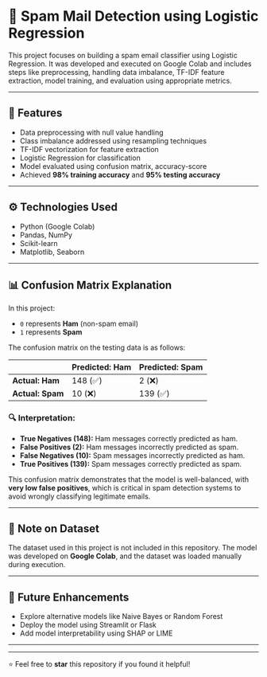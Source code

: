 # 📧 Spam Mail Detection using Logistic Regression

This project focuses on building a spam email classifier using Logistic Regression. It was developed and executed on Google Colab and includes steps like preprocessing, handling data imbalance, TF-IDF feature extraction, model training, and evaluation using appropriate metrics.

---

## 📌 Features

- Data preprocessing with null value handling
- Class imbalance addressed using resampling techniques
- TF-IDF vectorization for feature extraction
- Logistic Regression for classification
- Model evaluated using confusion matrix, accuracy-score
- Achieved **98% training accuracy** and **95% testing accuracy**

---

## ⚙️ Technologies Used

- Python (Google Colab)
- Pandas, NumPy
- Scikit-learn
- Matplotlib, Seaborn

---

## 📊 Confusion Matrix Explanation

In this project:

- `0` represents **Ham** (non-spam email)
- `1` represents **Spam**

The confusion matrix on the testing data is as follows:

|                      | Predicted: Ham | Predicted: Spam |
|----------------------|----------------|-----------------|
| **Actual: Ham**      | 148 (✅)        | 2 (❌)           |
| **Actual: Spam**     | 10 (❌)         | 139 (✅)         |

### 🔍 Interpretation:

- **True Negatives (148):** Ham messages correctly predicted as ham.
- **False Positives (2):** Ham messages incorrectly predicted as spam.
- **False Negatives (10):** Spam messages incorrectly predicted as ham.
- **True Positives (139):** Spam messages correctly predicted as spam.

This confusion matrix demonstrates that the model is well-balanced, with **very low false positives**, which is critical in spam detection systems to avoid wrongly classifying legitimate emails.

---

## 📂 Note on Dataset

The dataset used in this project is not included in this repository. The model was developed on **Google Colab**, and the dataset was loaded manually during execution.

---

## 📌 Future Enhancements

- Explore alternative models like Naive Bayes or Random Forest
- Deploy the model using Streamlit or Flask
- Add model interpretability using SHAP or LIME

---
---

⭐ Feel free to **star** this repository if you found it helpful!


